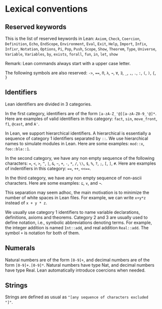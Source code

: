# Lexical conventions

## Reserved keywords

This is the list of reserved keywords in Lean:
`Axiom`,
`Check`,
`Coercion`,
`Definition`,
`Echo`,
`EndScope`,
`Environment`,
`Eval`,
`Exit`,
`Help`,
`Import`,
`Infix`,
`Infixr`,
`Notation`,
`Options`,
`Pi`,
`Pop`,
`Push`,
`Scope`,
`Show`,
`Theorem`,
`Type`,
`Universe`,
`Variable`,
`Variables`,
`by`,
`exists`,
`forall`,
`fun`,
`in`,
`let`,
`show`

Remark: Lean commands always start with a upper case letter.

The following symbols are also reserved: `->`, `==`, `Π`, `λ`, `→`, `∀`, `∃`, `_`, `,`, `.`, `:`, `(`, `)`, `{`, `}`

## Identifiers

Lean identifiers are divided in 3 categories.

In the first category, identifiers are of the form `[a-zA-Z_'@][a-zA-Z0-9_'@]*`. Here are examples of valid identifiers in this category: `fact`, `sin`, `move_front`, `f1`, `@cast`, and `A'`.

In Lean, we support hierarchical identifiers. A hierarchical is essentially a sequence of category 1 identifiers separated by `::`. We use hierarchical names to simulate modules in Lean. Here are some examples: `mod::x`, `foo::bla::1`.

In the second category, we have any non empty sequence of the following characters: `=`, `<`, `>`, `^`, `|`, `&`, `~`, `+`, `-`, `*`, `/`, `\\`, `$`, `%`, `?`, `;`, `[`, `]`, `#`. Here are examples of indentifiers in this category: `==`, `++`, `<<==`.

In the third category, we have any non empty sequence of non-ascii characters. Here are some examples: `⊆`, `∨`, and `¬`.

This separation may seem adhoc, the main motivation is to minimize the number of white spaces in Lean files.
For example, we can write `x+y*z` instead of `x + y * z`.

We usually use category 1 identifiers to name variable declarations,
definitions, axioms and theorems. Category 2 and 3 are usually used to
define notation, i.e., symbolic abbreviations denoting terms. For
example, the integer addition is named `Int::add`, and real addition
`Real::add`.  The symbol `+` is notation for both of them.

## Numerals

Natural numbers are of the form `[0-9]+`, and decimal numbers are of the form `[0-9]+.[0-9]*`.
Natural numbers have type Nat, and decimal numbers have type Real. Lean automatically introduce coercions when needed.

## Strings

Strings are defined as usual as `"[any sequence of characters excluded "]"`.
